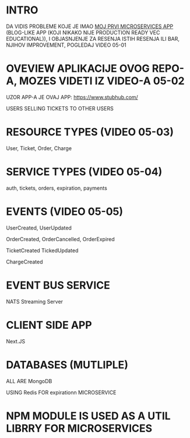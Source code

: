 # INTRO

DA VIDIS PROBLEME KOJE JE IMAO [MOJ PRVI MICROSERVICES APP](https://github.com/Rade58/first_taste_of_microservices) (BLOG-LIKE APP (KOJI NIKAKO NIJE PRODUCTION READY VEC EDUCATIONAL)), I OBJASNJENJE ZA RESENJA ISTIH RESENJA ILI BAR, NJIHOV IMPROVEMENT, POGLEDAJ VIDEO 05-01

# OVEVIEW APLIKACIJE OVOG REPO-A, MOZES VIDETI IZ VIDEO-A 05-02

UZOR APP-A JE OVAJ APP: <https://www.stubhub.com/>

USERS SELLING TICKETS TO OTHER USERS

# RESOURCE TYPES (VIDEO 05-03)

User, Ticket, Order, Charge

# SERVICE TYPES (VIDEO 05-04)

auth, tickets, orders, expiration, payments

# EVENTS (VIDEO 05-05)

UserCreated, UserUpdated

OrderCreated, OrderCancelled, OrderExpired

TicketCreated TickedUpdated

ChargeCreated

# EVENT BUS SERVICE

NATS Streaming Server

# CLIENT SIDE APP

Next.JS

# DATABASES (MUTLIPLE)

ALL ARE MongoDB

USING Redis FOR expirationn MICROSERVICE

# NPM MODULE IS USED AS A UTIL LIBRRY FOR MICROSERVICES